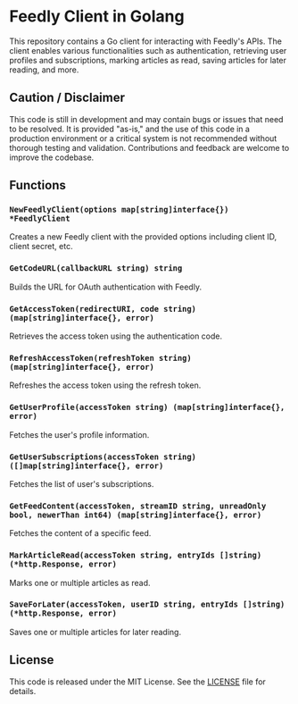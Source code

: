# Feedly Client in Golang

This repository contains a Go client for interacting with Feedly's APIs. The client enables various functionalities such as authentication, retrieving user profiles and subscriptions, marking articles as read, saving articles for later reading, and more.

## Caution / Disclaimer

This code is still in development and may contain bugs or issues that need to be resolved. It is provided "as-is," and the use of this code in a production environment or a critical system is not recommended without thorough testing and validation. Contributions and feedback are welcome to improve the codebase.

## Functions

### `NewFeedlyClient(options map[string]interface{}) *FeedlyClient`

Creates a new Feedly client with the provided options including client ID, client secret, etc.

### `GetCodeURL(callbackURL string) string`

Builds the URL for OAuth authentication with Feedly.

### `GetAccessToken(redirectURI, code string) (map[string]interface{}, error)`

Retrieves the access token using the authentication code.

### `RefreshAccessToken(refreshToken string) (map[string]interface{}, error)`

Refreshes the access token using the refresh token.

### `GetUserProfile(accessToken string) (map[string]interface{}, error)`

Fetches the user's profile information.

### `GetUserSubscriptions(accessToken string) ([]map[string]interface{}, error)`

Fetches the list of user's subscriptions.

### `GetFeedContent(accessToken, streamID string, unreadOnly bool, newerThan int64) (map[string]interface{}, error)`

Fetches the content of a specific feed.

### `MarkArticleRead(accessToken string, entryIds []string) (*http.Response, error)`

Marks one or multiple articles as read.

### `SaveForLater(accessToken, userID string, entryIds []string) (*http.Response, error)`

Saves one or multiple articles for later reading.

## License

This code is released under the MIT License. See the [LICENSE](LICENSE) file for details.
